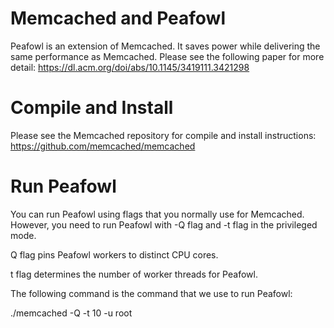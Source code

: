 # Memcached and Peafowl
Peafowl is an extension of Memcached. It saves power while 
delivering the same performance as Memcached. Please  see the following paper
for more detail:
https://dl.acm.org/doi/abs/10.1145/3419111.3421298


#  Compile and Install
 Please see the Memcached repository for compile and install instructions:
 https://github.com/memcached/memcached
  

#  Run Peafowl
You can run Peafowl using flags that you normally use for Memcached. However, you need 
to run Peafowl with -Q flag  and -t flag  in the privileged mode.

Q flag  pins Peafowl workers to distinct CPU cores.

t flag determines the number of worker threads for Peafowl.

The following command  is the command that we use to run Peafowl:

./memcached -Q -t 10 -u root

